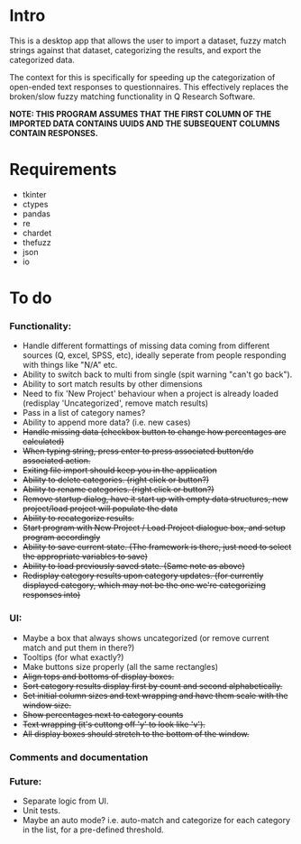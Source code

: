 # Intro

This is a desktop app that allows the user to import a dataset, fuzzy match strings against that dataset, categorizing the results, and export the categorized data.

The context for this is specifically for speeding up the categorization of open-ended text responses to questionnaires. This effectively replaces the broken/slow fuzzy matching functionality in Q Research Software.

**NOTE: THIS PROGRAM ASSUMES THAT THE FIRST COLUMN OF THE IMPORTED DATA CONTAINS UUIDS AND THE SUBSEQUENT COLUMNS CONTAIN RESPONSES.**

# Requirements

- tkinter
- ctypes
- pandas
- re
- chardet
- thefuzz
- json
- io

# To do

### Functionality:

- Handle different formattings of missing data coming from different sources (Q, excel, SPSS, etc), ideally seperate from people responding with things like "N/A" etc.
- Ability to switch back to multi from single (spit warning "can't go back").
- Ability to sort match results by other dimensions
- Need to fix 'New Project' behaviour when a project is already loaded (redisplay 'Uncategorized', remove match results)
- Pass in a list of category names?
- Ability to append more data? (i.e. new cases)
- ~~Handle missing data (checkbox button to change how percentages are calculated)~~
- ~~When typing string, press enter to press associated button/do associated action.~~
- ~~Exiting file import should keep you in the application~~
- ~~Ability to delete categories. (right click or button?)~~
- ~~Ability to rename categories. (right click or button?)~~
- ~~Remove startup dialog, have it start up with empty data structures, new project/load project will populate the data~~
- ~~Ability to recategorize results.~~
- ~~Start program with New Project / Load Project dialogue box, and setup program accordingly~~
- ~~Ability to save current state. (The framework is there, just need to select the appropriate variables to save)~~
- ~~Ability to load previously saved state. (Same note as above)~~
- ~~Redisplay category results upon category updates. (for currently displayed category, which may not be the one we're categorizing responses into)~~

### UI:

- Maybe a box that always shows uncategorized (or remove current match and put them in there?)
- Tooltips (for what exactly?)
- Make buttons size properly (all the same rectangles)
- ~~Align tops and bottoms of display boxes.~~
- ~~Sort category results display first by count and second alphabetically.~~
- ~~Set initial column sizes and text wrapping and have them scale with the window size.~~
- ~~Show percentages next to category counts~~
- ~~Text wrapping (it's cuttong off 'y' to look like 'v').~~
- ~~All display boxes should stretch to the bottom of the window.~~

### Comments and documentation

### Future:

- Separate logic from UI.
- Unit tests.
- Maybe an auto mode? i.e. auto-match and categorize for each category in the list, for a pre-defined threshold.
